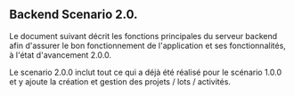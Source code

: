 ## Backend Scenario 2.0.

Le document suivant décrit les fonctions principales du serveur backend afin d'assurer le bon fonctionnement de l'application et ses fonctionnalités, à l'état d'avancement 2.0.0.


Le scenario 2.0.0 inclut tout ce qui a déjà été réalisé pour le scénario 1.0.0 et y ajoute la création et gestion des projets / lots / activités.








